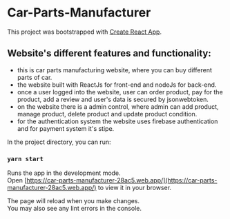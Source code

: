 # Car-Parts-Manufacturer

This project was bootstrapped with [Create React App](https://github.com/facebook/create-react-app).

## Website's different features and functionality:
* this is car parts manufacturing website, where you can buy different parts of car.
* the website built with ReactJs for front-end and nodeJs for back-end.
* once a user logged into the website, user can order product, pay for the product, add a review and user's data is secured by jsonwebtoken.
* on the website there is a admin control, where admin can add product, manage product, delete product and update product condition.
* for the authentication system the website uses firebase authentication and for payment system it's stipe.

In the project directory, you can run:

### `yarn start`

Runs the app in the development mode.\
Open [https://car-parts-manufacturer-28ac5.web.app/](https://car-parts-manufacturer-28ac5.web.app/) to view it in your browser.

The page will reload when you make changes.\
You may also see any lint errors in the console.